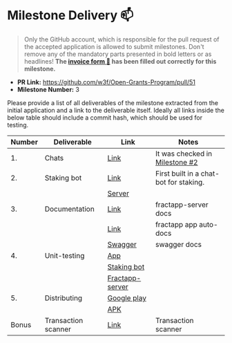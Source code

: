 # Milestone Delivery :mailbox:

> Only the GitHub account, which is responsible for the pull request of the accepted application is allowed to submit milestones. Don't remove any of the mandatory parts presented in bold letters or as headlines!
**The [invoice form :pencil:](https://forms.gle/8Wx7nxtq8fKrsuEz8) has been filled out correctly for this milestone.**  

* **PR Link:** https://github.com/w3f/Open-Grants-Program/pull/51
* **Milestone Number:** 3

Please provide a list of all deliverables of the milestone extracted from the initial application and a link to the deliverable itself. Ideally all links inside the below table should include a commit hash, which should be used for testing.

| Number | Deliverable | Link | Notes |
| ------------- | ------------- | ------------- |------------- |
| 1. | Chats        |[Link](https://github.com/fractapp/fractapp/blob/v1.1.0/src/screens/Chat.tsx) | It was checked in [Milestone #2](https://github.com/w3f/Grant-Milestone-Delivery/pull/117) |                                         |
| 2. | Staking bot   |[Link](https://github.com/fractapp/staking-bot/tree/v1.0) | First built in a chat-bot for staking.  |  
|    |               |[Server](https://github.com/fractapp/fractapp-server/tree/v1.1.0/controller/message)|
| 3. | Documentation |[Link](https://github.com/fractapp/fractapp-server/tree/v1.1.0/README.md) | fractapp-server docs | 
|    |               |[Link](https://github.com/fractapp/fractapp/tree/v1.1.0/docs)| fractapp app auto-docs
|    |               |[Swagger](https://api.fractapp.com/swagger/index.html)| swagger docs
| 4. | Unit-testing  |[App](https://github.com/fractapp/fractapp/tree/v1.1.0/__tests__) | | 
|    |               |[Staking bot](https://github.com/fractapp/staking-bot/tree/v1.0/__tests__)|
|    |               |[Fractapp-server](https://github.com/fractapp/fractapp-server/tree/v1.1.0)|
| 5. | Distributing  |[Google play](https://play.google.com/store/apps/details?id=com.fractapp) | | 
|    |               |[APK](https://github.com/fractapp/fractapp/releases/tag/v1.1.0)|
| Bonus | Transaction scanner | [Link](https://github.com/fractapp/scanner/tree/v1.1.0) | Transaction scanner | 
